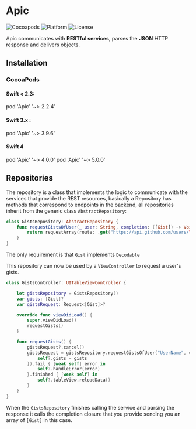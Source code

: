 # Apic
![Cocoapods](https://img.shields.io/cocoapods/v/Apic.svg)
![Platform](https://img.shields.io/cocoapods/p/Apic.svg)
![License](https://img.shields.io/cocoapods/l/Apic.svg)


Apic communicates with **RESTful services**, parses the **JSON** HTTP response and delivers objects.

## Installation
### CocoaPods
####  Swift < 2.3:
  pod 'Apic' '~> 2.2.4'
####  Swift 3.x :
   pod 'Apic' '~> 3.9.6'
#### Swift 4
  pod 'Apic' '~> 4.0.0'
  pod 'Apic' '~> 5.0.0'

## Repositories

The repository is a class that implements the logic to communicate with the services that provide the REST resources, basically a Repository has methods that correspond to endpoints in the backend, all repositories inherit from the generic class `AbstractRepository`:

```swift
class GistsRepository: AbstractRepository {
    func requestGistsOfUser(_ user: String, completion: ([Gist]) -> Void) -> Request<[Gist]> {
        return requestArray(route: .get("https://api.github.com/users/\(user)/gists"), completion: completion)
    }
}
```
The only requirement is that `Gist` implements `Decodable`

This repository can now be used by a `ViewController` to request a user's gists.

```swift
class GistsController: UITableViewController {

	let gistsRepository = GistsRepository()
    var gists: [Gist]?
    var gistsRequest: Request<[Gist]>?

    override func viewDidLoad() {
        super.viewDidLoad()
        requestGists()
    }

    func requestGists() {
        gistsRequest?.cancel()
        gistsRequest = gistsRepository.requestGistsOfUser("UserName", completion: { [weak self] gists in
            self?.gists = gists
        }).fail { [weak self] error in
            self?.handleError(error)
        }.finished { [weak self] in
            self?.tableView.reloadData()
        }
    }
}
```

When the `GistsRepository` finishes calling the service and parsing the response it calls the completion closure that you provide sending you an array of `[Gist]` in this case.
